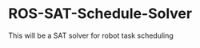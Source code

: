 ROS-SAT-Schedule-Solver
=======================

This will be a SAT solver for robot task scheduling
